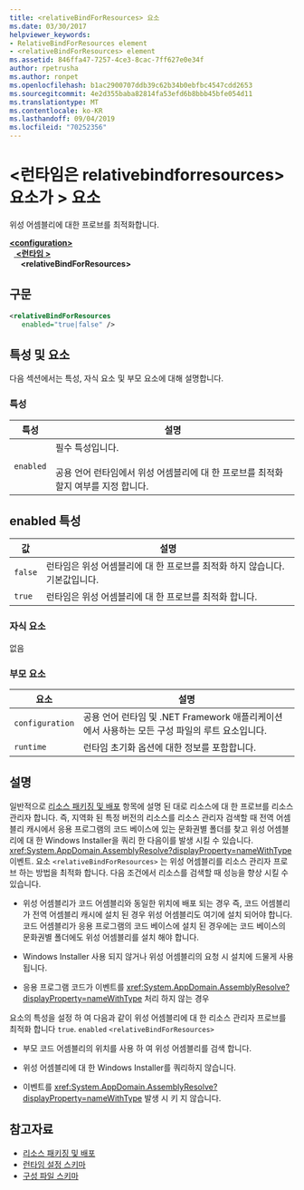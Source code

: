 ```yaml
---
title: <relativeBindForResources> 요소
ms.date: 03/30/2017
helpviewer_keywords:
- RelativeBindForResources element
- <relativeBindForResources> element
ms.assetid: 846ffa47-7257-4ce3-8cac-7ff627e0e34f
author: rpetrusha
ms.author: ronpet
ms.openlocfilehash: b1ac2900707ddb39c62b34b0ebfbc4547cdd2653
ms.sourcegitcommit: 4e2d355baba82814fa53efd6b8bbb45bfe054d11
ms.translationtype: MT
ms.contentlocale: ko-KR
ms.lasthandoff: 09/04/2019
ms.locfileid: "70252356"
---
```

# <a name="relativebindforresources-element"></a>\<런타임은 relativebindforresources> 요소가 > 요소
위성 어셈블리에 대한 프로브를 최적화합니다.  
  
[ **\<configuration>** ](../configuration-element.md)\
&nbsp;&nbsp;[ **\<런타임 >** ](runtime-element.md)\
&nbsp;&nbsp;&nbsp;&nbsp; **\<relativeBindForResources>**  
  
## <a name="syntax"></a>구문  
  
```xml
<relativeBindForResources    
   enabled="true|false" />  
```  
  
## <a name="attributes-and-elements"></a>특성 및 요소  
 다음 섹션에서는 특성, 자식 요소 및 부모 요소에 대해 설명합니다.  
  
### <a name="attributes"></a>특성  
  
|특성|설명|  
|---------------|-----------------|  
|`enabled`|필수 특성입니다.<br /><br /> 공용 언어 런타임에서 위성 어셈블리에 대 한 프로브를 최적화할지 여부를 지정 합니다.|  
  
## <a name="enabled-attribute"></a>enabled 특성  
  
|값|설명|  
|-----------|-----------------|  
|`false`|런타임은 위성 어셈블리에 대 한 프로브를 최적화 하지 않습니다. 기본값입니다.|  
|`true`|런타임은 위성 어셈블리에 대 한 프로브를 최적화 합니다.|  
  
### <a name="child-elements"></a>자식 요소  
 없음  
  
### <a name="parent-elements"></a>부모 요소  
  
|요소|설명|  
|-------------|-----------------|  
|`configuration`|공용 언어 런타임 및 .NET Framework 애플리케이션에서 사용하는 모든 구성 파일의 루트 요소입니다.|  
|`runtime`|런타임 초기화 옵션에 대한 정보를 포함합니다.|  
  
## <a name="remarks"></a>설명  
 일반적으로 [리소스 패키징 및 배포](../../../resources/packaging-and-deploying-resources-in-desktop-apps.md) 항목에 설명 된 대로 리소스에 대 한 프로브를 리소스 관리자 합니다. 즉, 지역화 된 특정 버전의 리소스를 리소스 관리자 검색할 때 전역 어셈블리 캐시에서 응용 프로그램의 코드 베이스에 있는 문화권별 폴더를 찾고 위성 어셈블리에 대 한 Windows Installer을 쿼리 한 다음이를 발생 시킬 수 있습니다. <xref:System.AppDomain.AssemblyResolve?displayProperty=nameWithType> 이벤트. 요소 `<relativeBindForResources>` 는 위성 어셈블리를 리소스 관리자 프로브 하는 방법을 최적화 합니다. 다음 조건에서 리소스를 검색할 때 성능을 향상 시킬 수 있습니다.  
  
- 위성 어셈블리가 코드 어셈블리와 동일한 위치에 배포 되는 경우 즉, 코드 어셈블리가 전역 어셈블리 캐시에 설치 된 경우 위성 어셈블리도 여기에 설치 되어야 합니다. 코드 어셈블리가 응용 프로그램의 코드 베이스에 설치 된 경우에는 코드 베이스의 문화권별 폴더에도 위성 어셈블리를 설치 해야 합니다.  
  
- Windows Installer 사용 되지 않거나 위성 어셈블리의 요청 시 설치에 드물게 사용 됩니다.  
  
- 응용 프로그램 코드가 이벤트를 <xref:System.AppDomain.AssemblyResolve?displayProperty=nameWithType> 처리 하지 않는 경우  
  
 요소의 특성을 설정 하 여 다음과 같이 위성 어셈블리에 대 한 리소스 관리자 프로브를 최적화 합니다 `true`. `enabled` `<relativeBindForResources>`  
  
- 부모 코드 어셈블리의 위치를 사용 하 여 위성 어셈블리를 검색 합니다.  
  
- 위성 어셈블리에 대 한 Windows Installer를 쿼리하지 않습니다.  
  
- 이벤트를 <xref:System.AppDomain.AssemblyResolve?displayProperty=nameWithType> 발생 시 키 지 않습니다.  
  
## <a name="see-also"></a>참고자료

- [리소스 패키징 및 배포](../../../resources/packaging-and-deploying-resources-in-desktop-apps.md)
- [런타임 설정 스키마](index.md)
- [구성 파일 스키마](../index.md)
